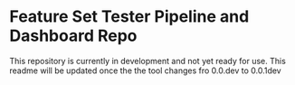 
# Feature Set Tester Pipeline and Dashboard Repo

This repository is currently in development and not yet ready for use. This readme will be updated once the the tool changes fro 0.0.dev to 0.0.1dev


